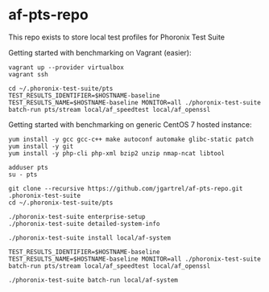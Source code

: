 # af-pts-repo

This repo exists to store local test profiles for Phoronix Test Suite

Getting started with benchmarking on Vagrant (easier):
```
vagrant up --provider virtualbox
vagrant ssh

cd ~/.phoronix-test-suite/pts
TEST_RESULTS_IDENTIFIER=$HOSTNAME-baseline TEST_RESULTS_NAME=$HOSTNAME-baseline MONITOR=all ./phoronix-test-suite batch-run pts/stream local/af_speedtest local/af_openssl
```

Getting started with benchmarking on generic CentOS 7 hosted instance:
```
yum install -y gcc gcc-c++ make autoconf automake glibc-static patch
yum install -y git
yum install -y php-cli php-xml bzip2 unzip nmap-ncat libtool

adduser pts
su - pts

git clone --recursive https://github.com/jgartrel/af-pts-repo.git .phoronix-test-suite
cd ~/.phoronix-test-suite/pts

./phoronix-test-suite enterprise-setup
./phoronix-test-suite detailed-system-info

./phoronix-test-suite install local/af-system

TEST_RESULTS_IDENTIFIER=$HOSTNAME-baseline TEST_RESULTS_NAME=$HOSTNAME-baseline MONITOR=all ./phoronix-test-suite batch-run pts/stream local/af_speedtest local/af_openssl

./phoronix-test-suite batch-run local/af-system
```
